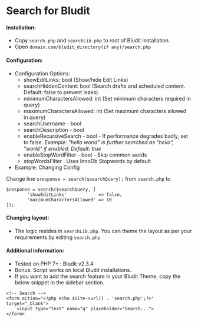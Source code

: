 # Search for Bludit

#### Installation:
* Copy `search.php` and `searchLib.php` to root of Bludit installation.
* Open `domain.com/bludit_directory(if any)/search.php`

#### Configuration:
* Configuration Options:
    * showEditLinks: bool (Show/hide Edit Links)
    * searchHiddenContent: bool (Search drafts and scheduled content. Default: false to prevent leaks)
    * minimumCharactersAllowed: int (Set minimum characters required in query)
	* maximumCharactersAllowed: int (Set maximum characters allowed in query)
	* searchUsername - bool
	* searchDescription - bool
	* enableRecursiveSearch - bool - If performance degrades badly, set to false. _Example: "hello world" is further searched as "hello", "world" if enabled. Default: true_
	* enableStopWordFilter - bool - Skip common words
	* stopWordsFilter . Uses InnoDb Stopwords by default
* Example: Changing Config 

Change line `$response = search($searchQuery);` from `search.php` to
```
$response = search($searchQuery, [
        'showEditLinks'            => false,
        'maximumCharactersAllowed' => 10
]);
```

#### Changing layout:
* The logic resides in `searchLib.php`. You can theme the layout as per your requirements by editing `search.php`

#### Additional information:
* Tested on PHP 7+ : Bludit v2.3.4
* Bonus: Script works on local Bludit installations.
* If you want to add the search feature in your Bludit Theme, copy the below snippet in the sidebar section.
```
<!-- Search -->
<form action="<?php echo $Site->url() . 'search.php';?>" target="_blank">
	<input type="text" name="q" placeholder="Search...">
</form>
```
